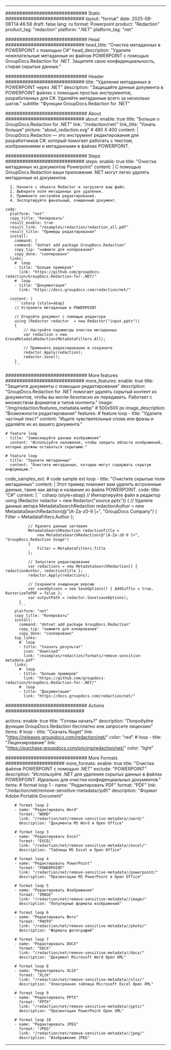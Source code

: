 
---
############################# Static ############################
layout: "format"
date:  2025-08-08T14:46:58
draft: false
lang: ru
format: Powerpoint
product: "Redaction"
product_tag: "redaction"
platform: ".NET"
platform_tag: "net"

############################# Head ############################
head_title: "Очистка метаданных в POWERPOINT с помощью C#"
head_description: "Удалите нежелательные метаданные из файлов POWERPOINT с помощью GroupDocs.Redaction for .NET. Защитите свою конфиденциальность, стирая скрытые данные."

############################# Header ############################
title: "Удаление метаданных в POWERPOINT через .NET" 
description: "Защищайте данные документа в POWERPOINT файлах с помощью простых инструментов, разработанных для C#. Удаляйте метаданные всего за несколько шагов."
subtitle: "Функции GroupDocs.Redaction for .NET" 

############################# About ############################
about:
    enable: true
    title: "Больше о GroupDocs.Redaction for .NET"
    link: "/redaction/net/"
    link_title: "Узнать больше"
    picture: "about_redaction.svg" # 480 X 400
    content: |
       GroupDocs.Redaction — это инструмент редактирования для разработчиков C#, который помогает работать с текстом, изображениями и метаданными в файлах POWERPOINT.

############################# Steps ############################
steps:
    enable: true
    title: "Очистка метаданных из документов Powerpoint"
    content: |
      С помощью GroupDocs.Redaction ваши приложения .NET могут легко удалять метаданные из документов.
      
      1. Начните с объекта Redactor и загрузите ваш файл.
      2. Выберите поля метаданных для удаления.
      3. Примените настройки редактирования.
      4. Экспортируйте финальный, очищенный документ.
   
    code:
      platform: "net"
      copy_title: "Копировать"
      result_enable: true
      result_link: "/examples/redaction/redaction_all.pdf"
      result_title: "Примеры редактирования"
      install:
        command: |
        command: "dotnet add package GroupDocs.Redaction"
        copy_tip: "нажмите для копирования"
        copy_done: "скопировано"
      links:
        #  loop
        - title: "Больше примеров"
          link: "https://github.com/groupdocs-redaction/GroupDocs.Redaction-for-.NET/"
        #  loop
        - title: "Документация"
          link: "https://docs.groupdocs.com/redaction/net/"
          
      content: |
        ```csharp {style=abap}
        // Устраните метаданные в POWERPOINT

        // Откройте документ с помощью редактора
        using (Redactor redactor  = new Redactor("input.pptx"))
        {
            // Настройте параметры очистки метаданных
            var redaction = new EraseMetadataRedaction(MetadataFilters.All);
            
            // Примените редактирование и сохраните
            redactor.Apply(redaction);
            redactor.Save();
        }
        ```            


############################# More features ############################
more_features:
  enable: true
  title: "Защитите документы с помощью редактирования"
  description: "GroupDocs.Redaction for .NET помогает удалять скрытый контент из документов, чтобы вы могли безопасно их передавать. Работает с множеством форматов и типов контента."
  image: "/img/redaction/features_metadata.webp" # 500x500 px
  image_description: "Возможности редактирования"
  features:
    # feature loop
    - title: "Удалите частный текст"
      content: "Ищите чувствительные слова или фразы и удаляйте их из вашего документа."

    # feature loop
    - title: "Замаскируйте данные изображения"
      content: "Используйте наложения, чтобы закрыть области изображений, которые должны оставаться скрытыми."

    # feature loop
    - title: "Удалите метаданные"
      content: "Очистите метаданные, которые могут содержать скрытую информацию."
      
  code_samples_ext:
    # code sample ext loop
    - title: "Очистите скрытые поля метаданных"
      content: |
        Этот пример поможет вам удалить встроенные данные, такие как автор и название из файла POWERPOINT.
      code:
        title: "C#"
        content: |
          ```csharp {style=abap}
          //  Импортируйте файл в редактор
          using (Redactor redactor  = new Redactor("source.pptx"))
          {
              // Удалите данные автора
              MetadataSearchRedaction redactionAuthor = 
                  new MetadataSearchRedaction(@"[A-Za-z0-9 ]+", "GroupDocs Company")
              {
                  Filter = MetadataFilters.Author
              };

              // Удалите данные заглавия
              MetadataSearchRedaction redactionTitle = 
                  new MetadataSearchRedaction(@"[A-Za-z0-9 ]+", "GroupDocs.Redaction Usage")
              {
                  Filter = MetadataFilters.Title
              };

              // Запустите редактирование
              var redactions = new MetadataSearchRedaction[] { redactionAuthor, redactionTitle };
              redactor.Apply(redactions);

              // Сохраните очищенную версию
              var saveOptions = new SaveOptions() { AddSuffix = true, RasterizeToPDF = false };
              var outputPath = redactor.Save(saveOptions);
          }
          ```
        platform: "net"
        copy_title: "Копировать"
        install:
          command: "dotnet add package GroupDocs.Redaction"
          copy_tip: "нажмите для копирования"
          copy_done: "скопировано"
        top_links:
          #  loop
          - title: "Скачать результат"
            icon: "download"
            link: "/examples/redaction/formats/remove-sensitive-metadata.pdf"
        links:
          #  loop
          - title: "Больше примеров"
            link: "https://github.com/groupdocs-redaction/GroupDocs.Redaction-for-.NET/"
          #  loop
          - title: "Документация"
            link: "https://docs.groupdocs.com/redaction/net/"


############################# Actions ############################

actions:
  enable: true
  title: "Готовы начать?"
  description: "Попробуйте функции GroupDocs.Redaction бесплатно или запросите лицензию"
  items:
    #  loop
    - title: "Скачать Nuget"
      link: "https://releases.groupdocs.com/redaction/net/"
      color: "red"
        #  loop
    - title: "Лицензирование"
      link: "https://purchase.groupdocs.com/pricing/redaction/net/"
      color: "light"


############################# More Formats #####################
more_formats:
    enable: true
    title: "Очистка файлов POWERPOINT с помощью .NET"
    exclude: "POWERPOINT"
    description: "Используйте .NET для удаления скрытых данных в файлах POWERPOINT. Идеально для очистки конфиденциальных документов."
    items: 
        # format loop 1
        - name: "Редактировать PDF"
          format: "PDF"
          link: "/redaction/net/remove-sensitive-metadata//pdf/"
          description: "Формат Adobe Portable Document"

        # format loop 2
        - name: "Редактировать Word"
          format: "WORD"
          link: "/redaction/net/remove-sensitive-metadata//word/"
          description: "Документы MS Word и Open Office"
          
        # format loop 3
        - name: "Редактировать Excel"
          format: "EXCEL"
          link: "/redaction/net/remove-sensitive-metadata//excel/"
          description: "Таблицы MS Excel и Open Office"

        # format loop 4
        - name: "Редактировать PowerPoint"
          format: "POWERPOINT"
          link: "/redaction/net/remove-sensitive-metadata//powerpoint/"
          description: "Презентации MS PowerPoint и Open Office"

        # format loop 5
        - name: "Редактировать Изображения"
          format: "IMAGE"
          link: "/redaction/net/remove-sensitive-metadata//image/"
          description: "Популярные форматы изображений"

        # format loop 6
        - name: "Редактировать Фото"
          format: "PHOTO"
          link: "/redaction/net/remove-sensitive-metadata//photo/"
          description: "Форматы фотографий"

        # format loop 7
        - name: "Редактировать DOCX"
          format: "DOCX"
          link: "/redaction/net/remove-sensitive-metadata//docx/"
          description: "Документ Microsoft Word Open XML"
          
        # format loop 8
        - name: "Редактировать XLSX"
          format: "XLSX"
          link: "/redaction/net/remove-sensitive-metadata//xlsx/"
          description: "Электронная таблица Microsoft Excel Open XML"
          
        # format loop 9
        - name: "Редактировать PPTX"
          format: "PPTX"
          link: "/redaction/net/remove-sensitive-metadata//pptx/"
          description: "Презентация PowerPoint Open XML"

        # format loop 10
        - name: "Редактировать JPEG"
          format: "JPEG"
          link: "/redaction/net/remove-sensitive-metadata//jpeg/"
          description: "Изображение JPEG"


---